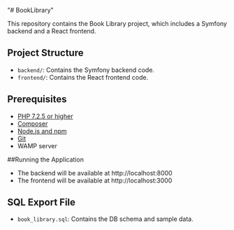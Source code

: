 "# BookLibrary" 

This repository contains the Book Library project, which includes a Symfony backend and a React frontend.

## Project Structure

- `backend/`: Contains the Symfony backend code.
- `frontend/`: Contains the React frontend code.

## Prerequisites

- [PHP 7.2.5 or higher](https://www.php.net/)
- [Composer](https://getcomposer.org/)
- [Node.js and npm](https://nodejs.org/)
- [Git](https://git-scm.com/)
- WAMP server

##Running the Application

- The backend will be available at http://localhost:8000
- The frontend will be available at http://localhost:3000


## SQL Export File

- `book_library.sql`: Contains the DB schema and sample data.
